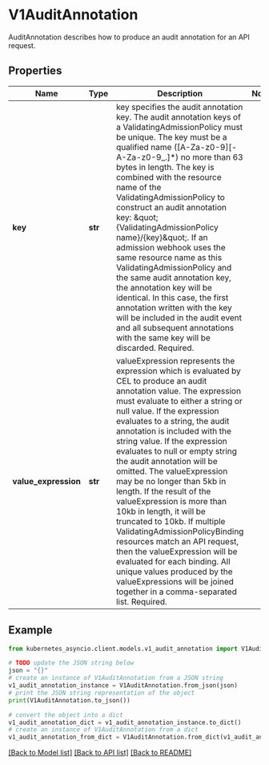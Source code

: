 # V1AuditAnnotation

AuditAnnotation describes how to produce an audit annotation for an API request.

## Properties

Name | Type | Description | Notes
------------ | ------------- | ------------- | -------------
**key** | **str** | key specifies the audit annotation key. The audit annotation keys of a ValidatingAdmissionPolicy must be unique. The key must be a qualified name ([A-Za-z0-9][-A-Za-z0-9_.]*) no more than 63 bytes in length.  The key is combined with the resource name of the ValidatingAdmissionPolicy to construct an audit annotation key: \&quot;{ValidatingAdmissionPolicy name}/{key}\&quot;.  If an admission webhook uses the same resource name as this ValidatingAdmissionPolicy and the same audit annotation key, the annotation key will be identical. In this case, the first annotation written with the key will be included in the audit event and all subsequent annotations with the same key will be discarded.  Required. | 
**value_expression** | **str** | valueExpression represents the expression which is evaluated by CEL to produce an audit annotation value. The expression must evaluate to either a string or null value. If the expression evaluates to a string, the audit annotation is included with the string value. If the expression evaluates to null or empty string the audit annotation will be omitted. The valueExpression may be no longer than 5kb in length. If the result of the valueExpression is more than 10kb in length, it will be truncated to 10kb.  If multiple ValidatingAdmissionPolicyBinding resources match an API request, then the valueExpression will be evaluated for each binding. All unique values produced by the valueExpressions will be joined together in a comma-separated list.  Required. | 

## Example

```python
from kubernetes_asyncio.client.models.v1_audit_annotation import V1AuditAnnotation

# TODO update the JSON string below
json = "{}"
# create an instance of V1AuditAnnotation from a JSON string
v1_audit_annotation_instance = V1AuditAnnotation.from_json(json)
# print the JSON string representation of the object
print(V1AuditAnnotation.to_json())

# convert the object into a dict
v1_audit_annotation_dict = v1_audit_annotation_instance.to_dict()
# create an instance of V1AuditAnnotation from a dict
v1_audit_annotation_from_dict = V1AuditAnnotation.from_dict(v1_audit_annotation_dict)
```
[[Back to Model list]](../README.md#documentation-for-models) [[Back to API list]](../README.md#documentation-for-api-endpoints) [[Back to README]](../README.md)


